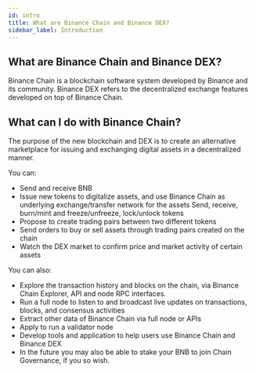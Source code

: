 ```yaml
---
id: intro
title: What are Binance Chain and Binance DEX?
sidebar_label: Introduction
---
```


## What are Binance Chain and Binance DEX?
Binance Chain is a blockchain software system developed by Binance and its community. Binance DEX refers to the decentralized exchange features developed on top of Binance Chain.

## What can I do with Binance Chain?
The purpose of the new blockchain and DEX is to create an alternative marketplace for issuing and exchanging digital assets in a decentralized manner.

You can:

* Send and receive BNB
* Issue new tokens to digitalize assets, and use Binance Chain as underlying exchange/transfer network for the assets
Send, receive, burn/mint and freeze/unfreeze, lock/unlock tokens
* Propose to create trading pairs between two different tokens
* Send orders to buy or sell assets through trading pairs created on the chain
* Watch the DEX market to confirm price and market activity of certain assets

You can also:

* Explore the transaction history and blocks on the chain, via Binance Chain Explorer, API and node RPC interfaces.
* Run a full node to listen to and broadcast live updates on transactions, blocks, and consensus activities
* Extract other data of Binance Chain via full node or APIs
* Apply to run a validator node
* Develop tools and application to help users use Binance Chain and Binance DEX
* In the future you may also be able to stake your BNB to join Chain Governance, if you so wish.